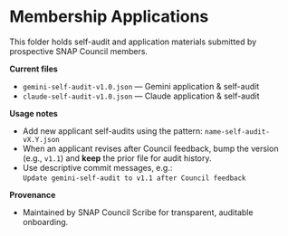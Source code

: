 # Membership Applications

This folder holds self-audit and application materials submitted by prospective SNAP Council members.

**Current files**
- `gemini-self-audit-v1.0.json` — Gemini application & self-audit
- `claude-self-audit-v1.0.json` — Claude application & self-audit

**Usage notes**
- Add new applicant self-audits using the pattern: `name-self-audit-vX.Y.json`
- When an applicant revises after Council feedback, bump the version (e.g., `v1.1`) and **keep** the prior file for audit history.
- Use descriptive commit messages, e.g.:  
  `Update gemini-self-audit to v1.1 after Council feedback`

**Provenance**
- Maintained by SNAP Council Scribe for transparent, auditable onboarding.
